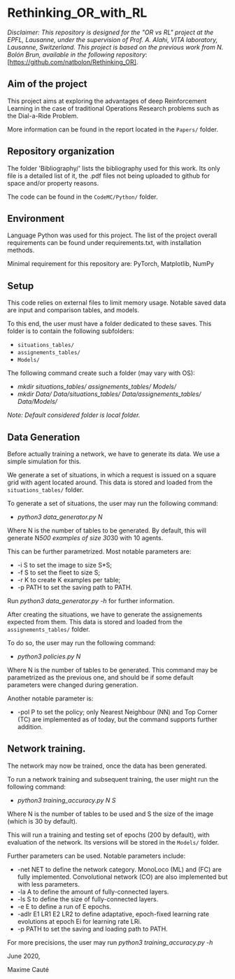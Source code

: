# Rethinking_OR_with_RL

*Disclaimer: This repository is designed for the "OR vs RL" project at the EPFL, Lausanne, under the supervision of Prof. A. Alahi, VITA laboratory, Lausanne, Switzerland. This project is based on the previous work from N. Bolón Brun, available in the following repository*: [https://github.com/natbolon/Rethinking_OR].

## Aim of the project

This project aims at exploring the advantages of deep Reinforcement Learning
in the case of traditional Operations Research problems
such as the Dial-a-Ride Problem.

More information can be found in the report located in the `Papers/` folder.

## Repository organization

The folder 'Bibliography/' lists the bibliography used for this work.
Its only file is a detailed list of it,
the .pdf files not being uploaded to github for space and/or property reasons.

The code can be found in the `CodeMC/Python/` folder.

## Environment

Language Python was used for this project.
The list of the project overall requirements can be found under requirements.txt,
with installation methods.

Minimal requirement for this repository are:
PyTorch,
Matplotlib,
NumPy

## Setup

This code relies on external files to limit memory usage.
Notable saved data are input and comparison tables, and models.

To this end, the user must have a folder dedicated to these saves.
This folder is to contain the following subfolders:
- `situations_tables/`
- `assignements_tables/`
- `Models/`

The following command create such a folder (may vary with OS):
- *mkdir situations_tables/ assignements_tables/ Models/*
- *mkdir Data/ Data/situations_tables/ Data/assignements_tables/ Data/Models/*

*Note: Default considered folder is local folder.*

## Data Generation
Before actually training a network, we have to generate its data.
We use a simple simulation for this.

We generate a set of situations,
in which a request is issued on a square grid with agent located around.
This data is stored and loaded from the `situations_tables/` folder.

To generate a set of situations, the user may run the following command:
- *python3 data_generator.py N*

Where N is the number of tables to be generated.
By default, this will generate N*500 examples of size 30*30 with 10 agents.

This can be further parametrized.
Most notable parameters are:
- -i S to set the image to size S*S;
- -f S to set the fleet to size S;
- -r K to create K examples per table;
- -p PATH to set the saving path to PATH.

Run *python3 data_generator.py -h* for further information.

After creating the situations,
we have to generate the assignements expected from them.
This data is stored and loaded from the `assignements_tables/` folder.

To do so,  the user may run the following command:
- *python3 policies.py N*

Where N is the number of tables to be generated.
This command may be parametrized as the previous one,
and should be if some default parameters were changed during generation.

Another notable parameter is:
- -pol P to set the policy;
only Nearest Neighbour (NN) and Top Corner (TC) are implemented as of today,
but the command supports further addition.

## Network training.
The network may now be trained, once the data has been generated.

To run a network training and subsequent training,
the user might run the following command:
- *python3 training_accuracy.py N S*

Where N is the number of tables to be used
and S the size of the image
(which is 30 by default).

This will run a training and testing set of epochs (200 by default),
with evaluation of the network.
Its versions will be stored in the `Models/` folder.

Further parameters can be used.
Notable parameters include:
  - -net NET to define the network category.
    MonoLoco (ML) and (FC) are fully implemented.
    Convolutional network (CO) are also implemented but with less parameters.
  - -la A to define the amount of fully-connected layers.
  - -ls S to define the size of fully-connected layers.
  - -e E to define a run of E epochs.
  - -adlr E1 LR1 E2 LR2 to define adaptative,
  epoch-fixed learning rate evolutions at epoch Ei for learning rate LRi.
  - -p PATH to set the saving and loading path to PATH.

For more precisions, the user may run *python3 training_accuracy.py -h*

June 2020,

Maxime Cauté
